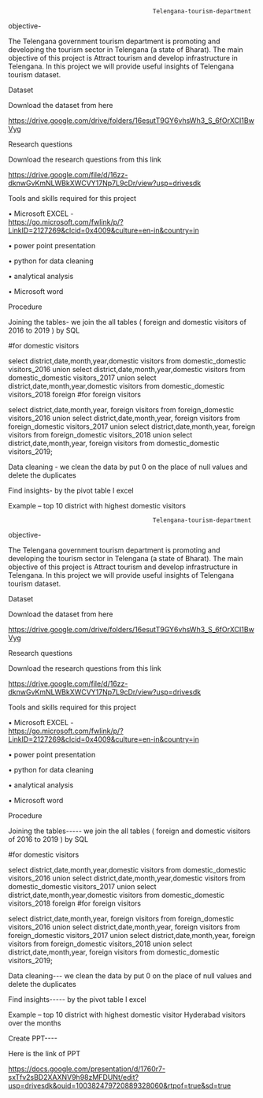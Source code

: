                                              Telengana-tourism-department

objective-
 
The Telengana government tourism department is promoting and developing the tourism sector in Telengana (a state of Bharat). The main objective of this project is Attract tourism and develop infrastructure in Telengana. In this project we will provide useful insights of Telengana tourism dataset.

Dataset

Download the dataset from here

https://drive.google.com/drive/folders/16esutT9GY6vhsWh3_S_6fOrXCI1BwVyg

Research questions 

Download the research questions from this link

https://drive.google.com/file/d/16zz-dknwGvKmNLWBkXWCVY17Np7L9cDr/view?usp=drivesdk

Tools and skills required for this project

•	Microsoft EXCEL  -  
https://go.microsoft.com/fwlink/p/?LinkID=2127269&clcid=0x4009&culture=en-in&country=in

•	power point presentation

•	python for data cleaning

•	analytical analysis

•	Microsoft word

Procedure

Joining the tables- we join the all tables ( foreign and domestic visitors of 2016 to 2019 ) by SQL 

#for domestic visitors

select district,date,month,year,domestic visitors from domestic_domestic visitors_2016
union
select district,date,month,year,domestic visitors from domestic_domestic visitors_2017
union
select district,date,month,year,domestic visitors from domestic_domestic visitors_2018
foreign
#for foreign visitors

select district,date,month,year, foreign visitors from foreign_domestic visitors_2016
union
select district,date,month,year, foreign visitors from foreign_domestic visitors_2017
union
select district,date,month,year, foreign  visitors from foreign_domestic visitors_2018
union
select district,date,month,year, foreign visitors from domestic_domestic visitors_2019;


Data cleaning  -  we clean the data by put 0 on the place of null values and delete the duplicates


Find insights- by the pivot table I excel

Example – top 10 district with highest domestic visitors

                                             Telengana-tourism-department

objective-
 
The Telengana government tourism department is promoting and developing the tourism sector in Telengana (a state of Bharat). The main objective of this project is Attract tourism and develop infrastructure in Telengana. In this project we will provide useful insights of Telengana tourism dataset.

Dataset

Download the dataset from here

https://drive.google.com/drive/folders/16esutT9GY6vhsWh3_S_6fOrXCI1BwVyg

Research questions 

Download the research questions from this link

https://drive.google.com/file/d/16zz-dknwGvKmNLWBkXWCVY17Np7L9cDr/view?usp=drivesdk

Tools and skills required for this project

•	Microsoft EXCEL  -  
https://go.microsoft.com/fwlink/p/?LinkID=2127269&clcid=0x4009&culture=en-in&country=in

•	power point presentation

•	python for data cleaning

•	analytical analysis

•	Microsoft word

Procedure

Joining the tables----- we join the all tables ( foreign and domestic visitors of 2016 to 2019 ) by SQL 

#for domestic visitors

select district,date,month,year,domestic visitors from domestic_domestic visitors_2016
union
select district,date,month,year,domestic visitors from domestic_domestic visitors_2017
union
select district,date,month,year,domestic visitors from domestic_domestic visitors_2018
foreign
#for foreign visitors

select district,date,month,year, foreign visitors from foreign_domestic visitors_2016
union
select district,date,month,year, foreign visitors from foreign_domestic visitors_2017
union
select district,date,month,year, foreign  visitors from foreign_domestic visitors_2018
union
select district,date,month,year, foreign visitors from domestic_domestic visitors_2019;


Data cleaning---  we clean the data by put 0 on the place of null values and delete the duplicates


Find insights----- by the pivot table I excel

Example – top 10 district with highest domestic visitor
           Hyderabad visitors over the months
           
Create PPT----

Here is the link of PPT

https://docs.google.com/presentation/d/1760r7-sxTfv2sBD2XAXNV9h98zMFDUNt/edit?usp=drivesdk&ouid=100382479720889328060&rtpof=true&sd=true



 

